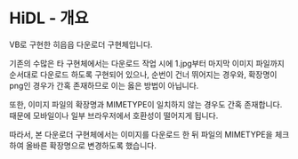 # HiDL - 개요

VB로 구현한 히읍읍 다운로더 구현체입니다.

기존의 수많은 타 구현체에서는 다운로드 작업 시에 1.jpg부터 마지막 이미지 파일까지 순서대로 다운로드 하도록 구현되어 있으나, 순번이 건너 뛰어지는 경우와, 확장명이 png인 경우가 간혹 존재하므로 이는 옳은 방법이 아닙니다. 

또한, 이미지 파일의 확장명과 MIMETYPE이 일치하지 않는 경우도 간혹 존재합니다. 때문에 모바일이나 일부 브라우저에서 호환성이 떨어지게 됩니다.

따라서, 본 다운로더 구현체에서는 이미지를 다운로드 한 뒤 파일의 MIMETYPE을 체크하여 올바른 확장명으로 변경하도록 했습니다. 
